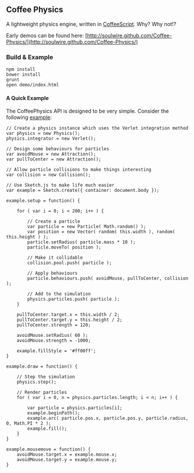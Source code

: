 ## Coffee Physics

A lightweight physics engine, written in [CoffeeScript](http://coffeescript.org/). Why? Why not!?

Early demos can be found here: [http://soulwire.github.com/Coffee-Physics/](http://soulwire.github.com/Coffee-Physics/)

### Build & Example

    npm install
    bower install
    grunt
    open demo/index.html

#### A Quick Example

The CoffeePhysics API is designed to be very simple. Consider the following [example](http://jsfiddle.net/soulwire/Ra5Ve/):

    // Create a physics instance which uses the Verlet integration method
    var physics = new Physics();
    physics.integrator = new Verlet();

    // Design some behaviours for particles
    var avoidMouse = new Attraction();
    var pullToCenter = new Attraction();

    // Allow particle collisions to make things interesting
    var collision = new Collision();

    // Use Sketch.js to make life much easier
    var example = Sketch.create({ container: document.body });

    example.setup = function() {

        for ( var i = 0; i < 200; i++ ) {

            // Create a particle
            var particle = new Particle( Math.random() );
            var position = new Vector( random( this.width ), random( this.height ) );
            particle.setRadius( particle.mass * 10 );
            particle.moveTo( position );

            // Make it collidable
            collision.pool.push( particle );

            // Apply behaviours
            particle.behaviours.push( avoidMouse, pullToCenter, collision );

            // Add to the simulation
            physics.particles.push( particle );
        }

        pullToCenter.target.x = this.width / 2;
        pullToCenter.target.y = this.height / 2;
        pullToCenter.strength = 120;

        avoidMouse.setRadius( 60 );
        avoidMouse.strength = -1000;

        example.fillStyle = '#ff00ff';
    }

    example.draw = function() {

        // Step the simulation
        physics.step();

        // Render particles
        for ( var i = 0, n = physics.particles.length; i < n; i++ ) {

            var particle = physics.particles[i];
            example.beginPath();
            example.arc( particle.pos.x, particle.pos.y, particle.radius, 0, Math.PI * 2 );
            example.fill();
        }
    }

    example.mousemove = function() {
        avoidMouse.target.x = example.mouse.x;
        avoidMouse.target.y = example.mouse.y;
    }